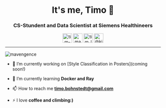 <h1 align="center">It's me, Timo 👋</h1>
<center>
<h3 align="center">CS-Stundent and Data Scientist at Siemens Healthineers</h3>
</center>

<p align="center">
<a href="https://www.linkedin.com/in/bohniti/ka" target="blank"><img align="center" src="https://cdn.jsdelivr.net/npm/simple-icons@3.0.1/icons/linkedin.svg" alt="tim-löhr-821ba8188" height="30" width="30" /></a>
<a href="https://www.kaggle.com/beantown" target="blank"><img align="center" src="https://cdn.jsdelivr.net/npm/simple-icons@3.0.1/icons/kaggle.svg" alt="mavengence" height="30" width="30" /></a>
<a href="https://www.instagram.com/beantown1992/" target="blank"><img align="center" src="https://cdn.jsdelivr.net/npm/simple-icons@3.0.1/icons/instagram.svg" alt="tim_loehr27" height="30" width="30" /></a>
<a href="https://timo-bohnstedt.medium.com" target="blank"><img align="center" src="https://cdn.jsdelivr.net/npm/simple-icons@3.0.1/icons/medium.svg" alt="@kingloehr2" height="30" width="30" /></a>
</p>
<hr>

<p align="left"> <img src="https://komarev.com/ghpvc/?username=mavengence" alt="mavengence" /> </p>

- 🔭 I’m currently working on [Style Classification in Posters](coming soon!)

- 🌱 I’m currently learning **Docker and Ray**

- 📫 How to reach me **timo.bohnstedt@gmail.com**

- ⚡ I love **coffee and climbing:)**
